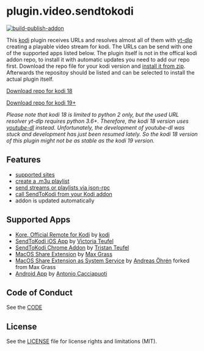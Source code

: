 # plugin.video.sendtokodi


[![build-publish-addon](https://github.com/firsttris/plugin.video.sendtokodi/actions/workflows/build-publish.yml/badge.svg)](https://github.com/firsttris/plugin.video.sendtokodi/actions/workflows/build-publish.yml)

This [kodi](https://github.com/xbmc/xbmc) plugin receives URLs and resolves almost all of them with [yt-dlp](https://github.com/yt-dlp/yt-dlp) creating a playable video stream for kodi. The URLs can be send with one of the supported apps listed below. The plugin itself is not in the offical kodi addon repo, to install it with automatic updates you need to add our repo first. Download the repo file for your kodi version and [install it from zip](https://kodi.wiki/view/Add-on_manager). Afterwards the repositoy should be listed and can be selected to install the actual plugin itself. 

[Download repo for kodi 18](https://github.com/firsttris/repository.sendtokodi/raw/master/repository.sendtokodi/repository.sendtokodi-0.0.1.zip)

[Download repo for kodi 19+](https://github.com/firsttris/repository.sendtokodi.python3/raw/master/repository.sendtokodi.python3/repository.sendtokodi.python3-0.0.1.zip)
 
*Please note that kodi 18 is limited to python 2 only, but the used URL resolver yt-dlp requires python 3.6+. Therefore, the kodi 18 version uses [youtube-dl](https://youtube-dl.org/) instead. Unfortunately, the development of youtube-dl was stuck and development has just been resumed lately. So the kodi 18 version of this plugin might not be as stable as the kodi 19 version.*

## Features
- [supported sites](https://github.com/yt-dlp/yt-dlp/blob/master/supportedsites.md)
- [create a .m3u playlist](./playlist-example.m3u)
- [send streams or playlists via json-rpc](./docs/DEVELOPMENT.md)
- [call SendToKodi from your Kodi addon](./docs/DEVELOPMENT.md)
- addon is updated automatically


## Supported Apps
- [Kore, Official Remote for Kodi](https://play.google.com/store/apps/details?id=org.xbmc.kore&hl=de&gl=US) by [kodi](https://github.com/xbmc/Kore)
- [SendToKodi iOS App](https://itunes.apple.com/de/app/sendtokodi/id1113517603?mt=8) by [Victoria Teufel](https://github.com/viciteufel)
- [SendToKodi Chrome Addon](https://chrome.google.com/webstore/detail/sendtokodi/gbcpfpcacakaadapjcdchbdmdnfbnbaf) by [Tristan Teufel](https://github.com/firsttris)
- [MacOS Share Extension](https://github.com/maxgrass/SendToKodi/releases) by [Max Grass](https://github.com/maxgrass)
- [MacOS Share Extension as System Service](https://github.com/anohren/SendToKodi) by [Andreas Öhrén](https://github.com/anohren) forked from Max Grass
- [Android App](https://play.google.com/store/apps/details?id=com.yantcaccia.stk) by [Antonio Cacciapuoti](https://yantcaccia.github.io/)

## Code of Conduct
See the [CODE](CODE_OF_CONDUCT.md)

## License
See the [LICENSE](LICENSE.md) file for license rights and limitations (MIT).
